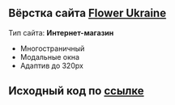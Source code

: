 ## Вёрстка сайта [Flower Ukraine](https://www.figma.com/file/YtbZFSGKSfekKdSpisrVg4/Flowers-Ukraine?type=design&node-id=0-1&mode=design&t=J3v1hKPzAx9nHb8M-0)

Тип сайта: **Интернет-магазин**

- Многостраничный
- Модальные окна
- Адаптив до 320px

## Исходный код по [ссылке](https://github.com/Lokusok/flowers-source)